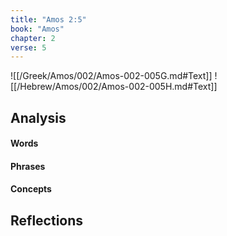 ```yaml
---
title: "Amos 2:5"
book: "Amos"
chapter: 2
verse: 5
---
```

![[/Greek/Amos/002/Amos-002-005G.md#Text]]
![[/Hebrew/Amos/002/Amos-002-005H.md#Text]]

## Analysis

#### Words

#### Phrases

#### Concepts

## Reflections
